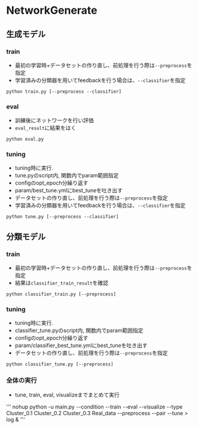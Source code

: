 # NetworkGenerate

## 生成モデル
### train

- 最初の学習時+データセットの作り直し、前処理を行う際は``--preprocess``を指定
- 学習済みの分類器を用いてfeedbackを行う場合は、``--classifier``を指定

```
python train.py [--preprocess --classifier]
```

### eval

- 訓練後にネットワークを行い評価
- ``eval_result``に結果をはく

```
python eval.py
```

### tuning

- tuning時に実行.
- tune.pyのscript内, 関数内でparam範囲指定
- configのopt_epoch分繰り返す
- param/best_tune.ymlにbest_tuneを吐き出す
- データセットの作り直し、前処理を行う際は``--preprocess``を指定
- 学習済みの分類器を用いてfeedbackを行う場合は、``--classifier``を指定

```
python tune.py [--preprocess --classifier]
```

## 分類モデル
### train

- 最初の学習時+データセットの作り直し、前処理を行う際は``--preprocess``を指定
- 結果は``classifier_train_result``を確認

```
python classifier_train.py [--preprocess]
```

### tuning

- tuning時に実行.
- classifier_tune.pyのscript内, 関数内でparam範囲指定
- configのopt_epoch分繰り返す
- param/classifier_best_tune.ymlにbest_tuneを吐き出す
- データセットの作り直し、前処理を行う際は``--preprocess``を指定

```
python classifier_tune.py [--preprocess]
```

### 全体の実行

- tune, train, eval, visualizeまでまとめて実行

'''
nohup python -u main.py --condition --train --eval --visualize --type Cluster_0.1 Cluster_0.2 Cluster_0.3 Real_data --preprocess --pair --tune > log &
'''